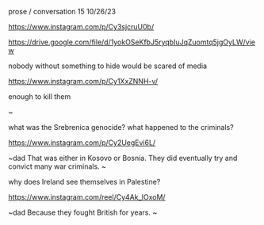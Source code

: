 prose / conversation 15 10/26/23

https://www.instagram.com/p/Cy3sjcruU0b/

https://drive.google.com/file/d/1yokOSeKfbJ5ryqbIuJqZuomtq5jgOyLW/view

nobody without something to hide would be scared of media

https://www.instagram.com/p/Cy1XxZNNH-v/

enough to kill them

~

what was the Srebrenica genocide? what happened to the criminals?

https://www.instagram.com/p/Cy2UegEvi6L/

~dad
That was either in Kosovo or Bosnia. They did eventually try and convict many war criminals.
~

why does Ireland see themselves in Palestine?

https://www.instagram.com/reel/Cy4Ak_lOxoM/

~dad
Because they fought British for years.
~
